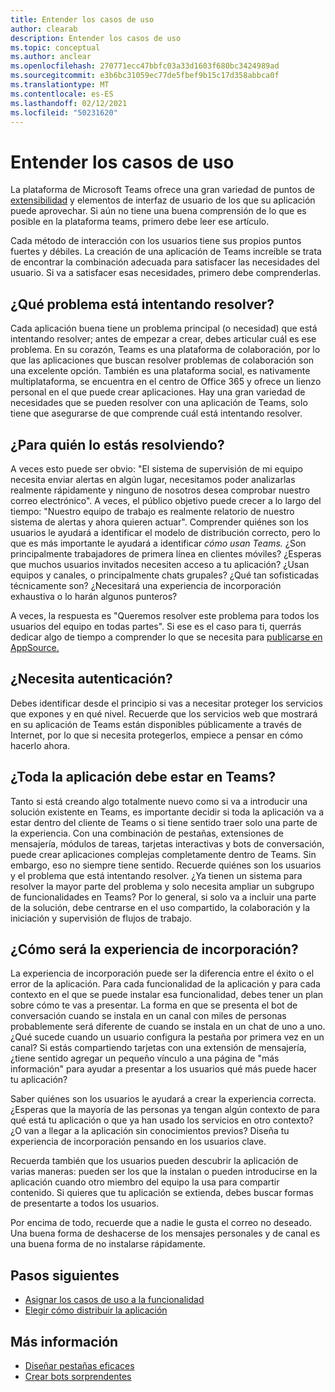 ```yaml
---
title: Entender los casos de uso
author: clearab
description: Entender los casos de uso
ms.topic: conceptual
ms.author: anclear
ms.openlocfilehash: 270771ecc47bbfc03a33d1603f680bc3424989ad
ms.sourcegitcommit: e3b6bc31059ec77de5fbef9b15c17d358abbca0f
ms.translationtype: MT
ms.contentlocale: es-ES
ms.lasthandoff: 02/12/2021
ms.locfileid: "50231620"
---
```

# <a name="understand-your-use-cases"></a>Entender los casos de uso

La plataforma de Microsoft Teams ofrece una gran variedad de puntos de [extensibilidad](~/concepts/extensibility-points.md) y elementos de interfaz de usuario de los que su aplicación puede aprovechar. Si aún no tiene una buena comprensión de lo que es posible en la plataforma teams, primero debe leer ese artículo.

Cada método de interacción con los usuarios tiene sus propios puntos fuertes y débiles. La creación de una aplicación de Teams increíble se trata de encontrar la combinación adecuada para satisfacer las necesidades del usuario. Si va a satisfacer esas necesidades, primero debe comprenderlas.

## <a name="what-problem-are-you-trying-to-solve"></a>¿Qué problema está intentando resolver?

Cada aplicación buena tiene un problema principal (o necesidad) que está intentando resolver; antes de empezar a crear, debes articular cuál es ese problema. En su corazón, Teams es una plataforma de colaboración, por lo que las aplicaciones que buscan resolver problemas de colaboración son una excelente opción. También es una plataforma social, es nativamente multiplataforma, se encuentra en el centro de Office 365 y ofrece un lienzo personal en el que puede crear aplicaciones. Hay una gran variedad de necesidades que se pueden resolver con una aplicación de Teams, solo tiene que asegurarse de que comprende cuál está intentando resolver.

## <a name="who-are-you-solving-it-for"></a>¿Para quién lo estás resolviendo?

A veces esto puede ser obvio: "El sistema de supervisión de mi equipo necesita enviar alertas en algún lugar, necesitamos poder analizarlas realmente rápidamente y ninguno de nosotros desea comprobar nuestro correo electrónico". A veces, el público objetivo puede crecer a lo largo del tiempo: "Nuestro equipo de trabajo es realmente relatorio de nuestro sistema de alertas y ahora quieren actuar". Comprender quiénes son los usuarios le ayudará a identificar el modelo de distribución correcto, pero lo que es más importante le ayudará a identificar *cómo usan Teams.* ¿Son principalmente trabajadores de primera línea en clientes móviles? ¿Esperas que muchos usuarios invitados necesiten acceso a tu aplicación? ¿Usan equipos y canales, o principalmente chats grupales? ¿Qué tan sofisticadas técnicamente son? ¿Necesitará una experiencia de incorporación exhaustiva o lo harán algunos punteros?

A veces, la respuesta es "Queremos resolver este problema para todos los usuarios del equipo en todas partes". Si ese es el caso para ti, querrás dedicar algo de tiempo a comprender lo que se necesita para [publicarse en AppSource.](~/concepts/deploy-and-publish/appsource/prepare/submission-checklist.md)

## <a name="do-you-need-authentication"></a>¿Necesita autenticación?

Debes identificar desde el principio si vas a necesitar proteger los servicios que expones y en qué nivel. Recuerde que los servicios web que mostrará en su aplicación de Teams están disponibles públicamente a través de Internet, por lo que si necesita protegerlos, empiece a pensar en cómo hacerlo ahora.

## <a name="should-the-entire-app-be-in-teams"></a>¿Toda la aplicación debe estar en Teams?

Tanto si está creando algo totalmente nuevo como si va a introducir una solución existente en Teams, es importante decidir si toda la aplicación va a estar dentro del cliente de Teams o si tiene sentido traer solo una parte de la experiencia. Con una combinación de pestañas, extensiones de mensajería, módulos de tareas, tarjetas interactivas y bots de conversación, puede crear aplicaciones complejas completamente dentro de Teams. Sin embargo, eso no siempre tiene sentido. Recuerde quiénes son los usuarios y el problema que está intentando resolver. ¿Ya tienen un sistema para resolver la mayor parte del problema y solo necesita ampliar un subgrupo de funcionalidades en Teams? Por lo general, si solo va a incluir una parte de la solución, debe centrarse en el uso compartido, la colaboración y la iniciación y supervisión de flujos de trabajo.

## <a name="what-will-the-onboarding-experience-be-like"></a>¿Cómo será la experiencia de incorporación?

La experiencia de incorporación puede ser la diferencia entre el éxito o el error de la aplicación. Para cada funcionalidad de la aplicación y para cada contexto en el que se puede instalar esa funcionalidad, debes tener un plan sobre cómo te vas a presentar. La forma en que se presenta el bot de conversación cuando se instala en un canal con miles de personas probablemente será diferente de cuando se instala en un chat de uno a uno. ¿Qué sucede cuando un usuario configura la pestaña por primera vez en un canal? Si estás compartiendo tarjetas con una extensión de mensajería, ¿tiene sentido agregar un pequeño vínculo a una página de "más información" para ayudar a presentar a los usuarios qué más puede hacer tu aplicación?

Saber quiénes son los usuarios le ayudará a crear la experiencia correcta. ¿Esperas que la mayoría de las personas ya tengan algún contexto de para qué está tu aplicación o que ya han usado los servicios en otro contexto? ¿O van a llegar a la aplicación sin conocimientos previos? Diseña tu experiencia de incorporación pensando en los usuarios clave.

Recuerda también que los usuarios pueden descubrir la aplicación de varias maneras: pueden ser los que la instalan o pueden introducirse en la aplicación cuando otro miembro del equipo la usa para compartir contenido. Si quieres que tu aplicación se extienda, debes buscar formas de presentarte a todos los usuarios.

Por encima de todo, recuerde que a nadie le gusta el correo no deseado. Una buena forma de deshacerse de los mensajes personales y de canal es una buena forma de no instalarse rápidamente.

## <a name="next-steps"></a>Pasos siguientes

* [Asignar los casos de uso a la funcionalidad](~/concepts/design/map-use-cases.md)
* [Elegir cómo distribuir la aplicación](../deploy-and-publish/overview.md)

## <a name="learn-more"></a>Más información

* [Diseñar pestañas eficaces](~/tabs/design/tabs.md)
* [Crear bots sorprendentes](~/bots/design/bots.md)

